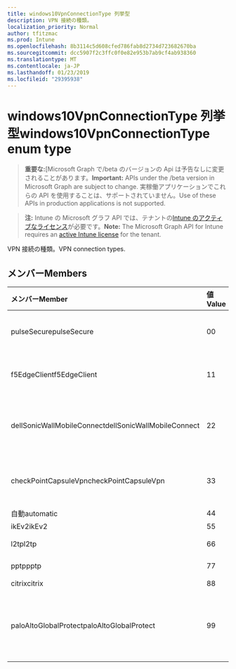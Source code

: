 ```yaml
---
title: windows10VpnConnectionType 列挙型
description: VPN 接続の種類。
localization_priority: Normal
author: tfitzmac
ms.prod: Intune
ms.openlocfilehash: 8b3114c5d608cfed786fab8d2734d723682670ba
ms.sourcegitcommit: dcc5907f2c3ffc0f0e82e953b7ab9cf4ab938360
ms.translationtype: MT
ms.contentlocale: ja-JP
ms.lasthandoff: 01/23/2019
ms.locfileid: "29395938"
---
```

# <a name="windows10vpnconnectiontype-enum-type"></a><span data-ttu-id="d6921-103">windows10VpnConnectionType 列挙型</span><span class="sxs-lookup"><span data-stu-id="d6921-103">windows10VpnConnectionType enum type</span></span>

> <span data-ttu-id="d6921-104">**重要な:**[Microsoft Graph で/beta のバージョンの Api は予告なしに変更されることがあります。</span><span class="sxs-lookup"><span data-stu-id="d6921-104">**Important:** APIs under the /beta version in Microsoft Graph are subject to change.</span></span> <span data-ttu-id="d6921-105">実稼働アプリケーションでこれらの API を使用することは、サポートされていません。</span><span class="sxs-lookup"><span data-stu-id="d6921-105">Use of these APIs in production applications is not supported.</span></span>

> <span data-ttu-id="d6921-106">**注:** Intune の Microsoft グラフ API では、テナントの[Intune のアクティブなライセンス](https://go.microsoft.com/fwlink/?linkid=839381)が必要です。</span><span class="sxs-lookup"><span data-stu-id="d6921-106">**Note:** The Microsoft Graph API for Intune requires an [active Intune license](https://go.microsoft.com/fwlink/?linkid=839381) for the tenant.</span></span>

<span data-ttu-id="d6921-107">VPN 接続の種類。</span><span class="sxs-lookup"><span data-stu-id="d6921-107">VPN connection types.</span></span>

## <a name="members"></a><span data-ttu-id="d6921-108">メンバー</span><span class="sxs-lookup"><span data-stu-id="d6921-108">Members</span></span>
|<span data-ttu-id="d6921-109">メンバー</span><span class="sxs-lookup"><span data-stu-id="d6921-109">Member</span></span>|<span data-ttu-id="d6921-110">値</span><span class="sxs-lookup"><span data-stu-id="d6921-110">Value</span></span>|<span data-ttu-id="d6921-111">説明</span><span class="sxs-lookup"><span data-stu-id="d6921-111">Description</span></span>|
|:---|:---|:---|
|<span data-ttu-id="d6921-112">pulseSecure</span><span class="sxs-lookup"><span data-stu-id="d6921-112">pulseSecure</span></span>|<span data-ttu-id="d6921-113">0</span><span class="sxs-lookup"><span data-stu-id="d6921-113">0</span></span>|<span data-ttu-id="d6921-114">パルスをセキュリティで保護します。</span><span class="sxs-lookup"><span data-stu-id="d6921-114">Pulse Secure.</span></span>|
|<span data-ttu-id="d6921-115">f5EdgeClient</span><span class="sxs-lookup"><span data-stu-id="d6921-115">f5EdgeClient</span></span>|<span data-ttu-id="d6921-116">1</span><span class="sxs-lookup"><span data-stu-id="d6921-116">1</span></span>|<span data-ttu-id="d6921-117">F5 キーを押してエッジのクライアントです。</span><span class="sxs-lookup"><span data-stu-id="d6921-117">F5 Edge Client.</span></span>|
|<span data-ttu-id="d6921-118">dellSonicWallMobileConnect</span><span class="sxs-lookup"><span data-stu-id="d6921-118">dellSonicWallMobileConnect</span></span>|<span data-ttu-id="d6921-119">2</span><span class="sxs-lookup"><span data-stu-id="d6921-119">2</span></span>|<span data-ttu-id="d6921-120">Dell SonicWALL モバイル接続します。</span><span class="sxs-lookup"><span data-stu-id="d6921-120">Dell SonicWALL Mobile Connection.</span></span>|
|<span data-ttu-id="d6921-121">checkPointCapsuleVpn</span><span class="sxs-lookup"><span data-stu-id="d6921-121">checkPointCapsuleVpn</span></span>|<span data-ttu-id="d6921-122">3</span><span class="sxs-lookup"><span data-stu-id="d6921-122">3</span></span>|<span data-ttu-id="d6921-123">ポイント カプセル VPN を確認してください。</span><span class="sxs-lookup"><span data-stu-id="d6921-123">Check Point Capsule VPN.</span></span>|
|<span data-ttu-id="d6921-124">自動</span><span class="sxs-lookup"><span data-stu-id="d6921-124">automatic</span></span>|<span data-ttu-id="d6921-125">4</span><span class="sxs-lookup"><span data-stu-id="d6921-125">4</span></span>|<span data-ttu-id="d6921-126">自動</span><span class="sxs-lookup"><span data-stu-id="d6921-126">Automatic.</span></span>|
|<span data-ttu-id="d6921-127">ikEv2</span><span class="sxs-lookup"><span data-stu-id="d6921-127">ikEv2</span></span>|<span data-ttu-id="d6921-128">5</span><span class="sxs-lookup"><span data-stu-id="d6921-128">5</span></span>|<span data-ttu-id="d6921-129">IKEv2。</span><span class="sxs-lookup"><span data-stu-id="d6921-129">IKEv2.</span></span>|
|<span data-ttu-id="d6921-130">l2tp</span><span class="sxs-lookup"><span data-stu-id="d6921-130">l2tp</span></span>|<span data-ttu-id="d6921-131">6</span><span class="sxs-lookup"><span data-stu-id="d6921-131">6</span></span>|<span data-ttu-id="d6921-132">L2TP します。</span><span class="sxs-lookup"><span data-stu-id="d6921-132">L2TP.</span></span>|
|<span data-ttu-id="d6921-133">pptp</span><span class="sxs-lookup"><span data-stu-id="d6921-133">pptp</span></span>|<span data-ttu-id="d6921-134">7</span><span class="sxs-lookup"><span data-stu-id="d6921-134">7</span></span>|<span data-ttu-id="d6921-135">PPTP です。</span><span class="sxs-lookup"><span data-stu-id="d6921-135">PPTP.</span></span>|
|<span data-ttu-id="d6921-136">citrix</span><span class="sxs-lookup"><span data-stu-id="d6921-136">citrix</span></span>|<span data-ttu-id="d6921-137">8</span><span class="sxs-lookup"><span data-stu-id="d6921-137">8</span></span>|<span data-ttu-id="d6921-138">Citrix。</span><span class="sxs-lookup"><span data-stu-id="d6921-138">Citrix.</span></span>|
|<span data-ttu-id="d6921-139">paloAltoGlobalProtect</span><span class="sxs-lookup"><span data-stu-id="d6921-139">paloAltoGlobalProtect</span></span>|<span data-ttu-id="d6921-140">9</span><span class="sxs-lookup"><span data-stu-id="d6921-140">9</span></span>|<span data-ttu-id="d6921-141">パロアルトの Alto ネットワーク GlobalProtect。</span><span class="sxs-lookup"><span data-stu-id="d6921-141">Palo Alto Networks GlobalProtect.</span></span>|




